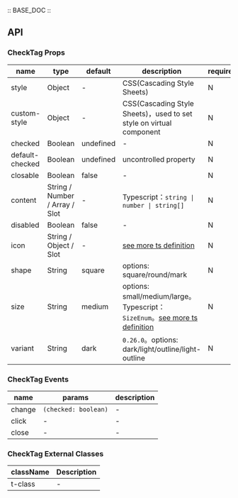 :: BASE_DOC ::

## API

### CheckTag Props

name | type | default | description | required
-- | -- | -- | -- | --
style | Object | - | CSS(Cascading Style Sheets) | N
custom-style | Object | - | CSS(Cascading Style Sheets)，used to set style on virtual component | N
checked | Boolean | undefined | \- | N
default-checked | Boolean | undefined | uncontrolled property | N
closable | Boolean | false | \- | N
content | String / Number / Array / Slot | - | Typescript：`string \| number \| string[]` | N
disabled | Boolean | false | \- | N
icon | String / Object / Slot | - | [see more ts definition](https://github.com/Tencent/tdesign-miniprogram/blob/develop/src/common/common.ts) | N
shape | String | square | options: square/round/mark | N
size | String | medium | options: small/medium/large。Typescript：`SizeEnum`。[see more ts definition](https://github.com/Tencent/tdesign-miniprogram/blob/develop/src/common/common.ts) | N
variant | String | dark | `0.26.0`。options: dark/light/outline/light-outline | N

### CheckTag Events

name | params | description
-- | -- | --
change | `(checked: boolean)` | \-
click | - | \-
close | \- | \-
### CheckTag External Classes

className | Description
-- | --
t-class | \-
